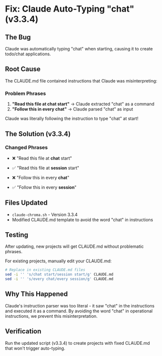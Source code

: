 # Fix: Claude Auto-Typing "chat" (v3.3.4)

## The Bug
Claude was automatically typing "chat" when starting, causing it to create todo/chat applications.

## Root Cause
The CLAUDE.md file contained instructions that Claude was misinterpreting:

### Problem Phrases
1. **"Read this file at chat start"** → Claude extracted "chat" as a command
2. **"Follow this in every chat"** → Claude parsed "chat" as input

Claude was literally following the instruction to type "chat" at start!

## The Solution (v3.3.4)

### Changed Phrases
- ❌ "Read this file at **chat** start"
- ✅ "Read this file at **session** start"

- ❌ "Follow this in every **chat**"
- ✅ "Follow this in every **session**"

## Files Updated
- `claude-chroma.sh` - Version 3.3.4
- Modified CLAUDE.md template to avoid the word "chat" in instructions

## Testing
After updating, new projects will get CLAUDE.md without problematic phrases.

For existing projects, manually edit your CLAUDE.md:
```bash
# Replace in existing CLAUDE.md files
sed -i '' 's/chat start/session start/g' CLAUDE.md
sed -i '' 's/every chat/every session/g' CLAUDE.md
```

## Why This Happened
Claude's instruction parser was too literal - it saw "chat" in the instructions and executed it as a command. By avoiding the word "chat" in operational instructions, we prevent this misinterpretation.

## Verification
Run the updated script (v3.3.4) to create projects with fixed CLAUDE.md that won't trigger auto-typing.